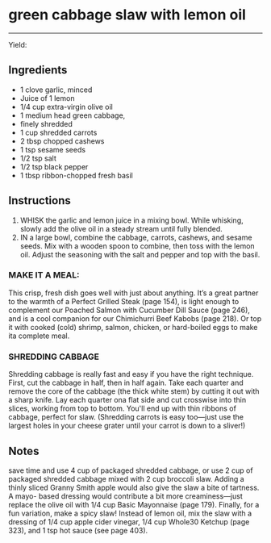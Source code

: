 # green cabbage slaw with lemon oil
---
Yield: 

## Ingredients
- 1 clove garlic, minced
- Juice of 1 lemon
- 1/4 cup extra-virgin olive oil
- 1 medium head green cabbage,
- finely shredded
- 1 cup shredded carrots
- 2 tbsp chopped cashews
- 1 tsp sesame seeds
- 1/2 tsp salt
- 1/2 tsp black pepper
- 1 tbsp ribbon-chopped fresh basil

## Instructions
1. WHISK the garlic and lemon juice in a mixing bowl. While
whisking, slowly add the olive oil in a steady stream until
fully blended.
2. IN a large bowl, combine the cabbage, carrots, cashews, and
sesame seeds. Mix with a wooden spoon to combine, then
toss with the lemon oil. Adjust the seasoning with the salt
and pepper and top with the basil.

### MAKE IT A MEAL:
This crisp, fresh dish goes well with just
about anything. It’s a great partner to the warmth of a Perfect
Grilled Steak (page 154), is light enough to complement our
Poached Salmon with Cucumber Dill Sauce (page 246), and
is a cool companion for our Chimichurri Beef Kabobs (page
218). Or top it with cooked (cold) shrimp, salmon, chicken, or
hard-boiled eggs to make ita complete meal.

### SHREDDING CABBAGE 
Shredding cabbage is really
fast and easy if you have the right technique. First, cut the
cabbage in half, then in half again. Take each quarter and
remove the core of the cabbage (the thick white stem) by
cutting it out with a sharp knife. Lay each quarter ona flat
side and cut crosswise into thin slices, working from top to
bottom. You'll end up with thin ribbons of cabbage, perfect for
slaw. (Shredding carrots is easy too—just use the largest holes
in your cheese grater until your carrot is down to a sliver!)

## Notes

save time and use 4 cup of packaged
shredded cabbage, or use 2 cup of
packaged shredded cabbage mixed with
2 cup broccoli slaw. Adding a thinly
sliced Granny Smith apple would also
give the slaw a bite of tartness. A mayo-
based dressing would contribute a bit
more creaminess—just replace the olive
oil with 1/4 cup Basic Mayonnaise (page
179). Finally, for a fun variation, make
a spicy slaw! Instead of lemon oil, mix
the slaw with a dressing of 1/4 cup apple
cider vinegar, 1/4 cup Whole30 Ketchup
(page 323), and 1 tsp hot sauce
(see page 403).
